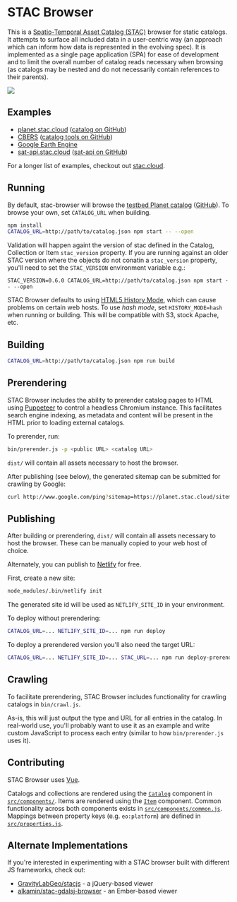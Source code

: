 # STAC Browser

This is a [Spatio-Temporal Asset Catalog
(STAC)](https://github.com/radiantearth/stac-spec) browser for static catalogs.
It attempts to surface all included data in a user-centric way (an approach
which can inform how data is represented in the evolving spec). It is
implemented as a single page application (SPA) for ease of development and to
limit the overall number of catalog reads necessary when browsing (as catalogs
may be nested and do not necessarily contain references to their parents).

<a href="https://www.netlify.com">
  <img src="https://www.netlify.com/img/global/badges/netlify-light.svg"/>
</a>

## Examples

* [planet.stac.cloud](https://planet.stac.cloud) ([catalog on GitHub](https://github.com/cholmes/pdd-stac/))
* [CBERS](https://cbers.stac.cloud) ([catalog tools on GitHub](https://github.com/fredliporace/cbers-2-stac))
* [Google Earth Engine](https://gee.stac.cloud)
* [sat-api.stac.cloud](https://sat-api.stac.cloud) ([sat-api on GitHub](https://github.com/sat-utils/sat-api))

For a longer list of examples, checkout out [stac.cloud](http://stac.cloud).

## Running

By default, stac-browser will browse the [testbed Planet
catalog](https://raw.githubusercontent.com/cholmes/sample-stac/master/stac/catalog.json)
([GitHub](https://github.com/cholmes/sample-stac/)). To browse your own, set
`CATALOG_URL` when building.

```bash
npm install
CATALOG_URL=http://path/to/catalog.json npm start -- --open
```

Validation will happen againt the version of stac defined in the Catalog, Collection or Item
`stac_version` property. If you are running against an older STAC version where the objects
do not conatin a `stac_version` property, you'll need to set the `STAC_VERSION` environment
variable e.g.:

```
STAC_VERSION=0.6.0 CATALOG_URL=http://path/to/catalog.json npm start -- --open
```

STAC Browser defaults to using [HTML5 History
Mode](https://router.vuejs.org/guide/essentials/history-mode.html), which can
cause problems on certain web hosts. To use _hash mode_, set
`HISTORY_MODE=hash` when running or building. This will be compatible with
S3, stock Apache, etc.

## Building

```bash
CATALOG_URL=http://path/to/catalog.json npm run build
```

## Prerendering

STAC Browser includes the ability to prerender catalog pages to HTML using
[Puppeteer](https://github.com/GoogleChrome/puppeteer) to control a headless
Chromium instance. This facilitates search engine indexing, as metadata and
content will be present in the HTML prior to loading external catalogs.

To prerender, run:

```bash
bin/prerender.js -p <public URL> <catalog URL>
```

`dist/` will contain all assets necessary to host the browser.

After publishing (see below), the generated sitemap can be submitted for
crawling by Google:

```bash
curl http://www.google.com/ping?sitemap=https://planet.stac.cloud/sitemap.txt
```

## Publishing

After building or prerendering, `dist/` will contain all assets necessary to
host the browser. These can be manually copied to your web host of choice.

Alternately, you can publish to [Netlify](https://www.netlify.com/) for free.

First, create a new site:

```bash
node_modules/.bin/netlify init
```

The generated site id will be used as `NETLIFY_SITE_ID` in your environment.

To deploy without prerendering:

```bash
CATALOG_URL=... NETLIFY_SITE_ID=... npm run deploy
```

To deploy a prerendered version you'll also need the target URL:

```bash
CATALOG_URL=... NETLIFY_SITE_ID=... STAC_URL=... npm run deploy-prerendered
```

## Crawling

To facilitate prerendering, STAC Browser includes functionality for crawling
catalogs in `bin/crawl.js`.

As-is, this will just output the type and URL for all entries in the catalog.
In real-world use, you'll probably want to use it as an example and write
custom JavaScript to process each entry (similar to how `bin/prerender.js`
uses it).

## Contributing

STAC Browser uses [Vue](https://vuejs.org/).

Catalogs and collections are rendered using the
[`Catalog`](src/components/Catalog.vue) component in
[`src/components/`](src/components/). Items are rendered using the
[`Item`](src/components/Item.vue) component. Common functionality across both
components exists in [`src/components/common.js`](src/components/common.js).
Mappings between property keys (e.g. `eo:platform`) are defined in
[`src/properties.js`](src/properties.js).

## Alternate Implementations

If you're interested in experimenting with a STAC browser built with different
JS frameworks, check out:

* [GravityLabGeo/stacjs](https://github.com/GravityLabGeo/stacjs) - a
  jQuery-based viewer
* [alkamin/stac-gdalsj-browser](https://github.com/alkamin/stac-gdaljs-browser) -
  an Ember-based viewer
